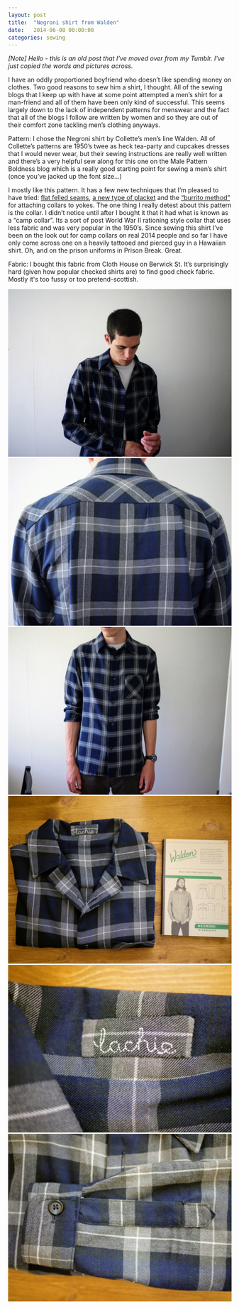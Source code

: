 ```yaml
---
layout: post
title:  "Negroni shirt from Walden"
date:   2014-06-08 00:00:00
categories: sewing
---
```

_[Note] Hello - this is an old post that I've moved over from my Tumblr. I've just copied the words and pictures across._

I have an oddly proportioned boyfriend who doesn’t like spending money on clothes. Two good reasons to sew him a shirt, I thought. All of the sewing blogs that I keep up with have at some point attempted a men’s shirt for a man-friend and all of them have been only kind of successful. This seems largely down to the lack of independent patterns for menswear and the fact that all of the blogs I follow are written by women and so they are out of their comfort zone tackling men’s clothing anyways.

Pattern: I chose the Negroni shirt by Collette’s men’s line Walden. All of Collette’s patterns are 1950’s twee as heck tea-party and cupcakes dresses that I would never wear, but their sewing instructions are really well written and there’s a very helpful sew along for this one on the Male Pattern Boldness blog which is a really good starting point for sewing a men’s shirt (once you’ve jacked up the font size…)

I mostly like this pattern. It has a few new techniques that I’m pleased to have tried: [flat felled seams](https://blog.colettehq.com/tutorials/standard-flat-felled-seam), [a new type of placket](http://malepatternboldness.blogspot.com/2011/02/mens-shirt-sew-along-4-placket-racket.html) and the [“burrito method”](http://malepatternboldness.blogspot.com/2011/02/mens-shirt-sew-along-7-lets-get-that.html) for attaching collars to yokes. The one thing I really detest about this pattern is the collar. I didn’t notice until after I bought it that it had what is known as a “camp collar”. Its a sort of post World War II rationing style collar that uses less fabric and was very popular in the 1950’s. Since sewing this shirt I’ve been on the look out for camp collars on real 2014 people and so far I have only come across one on a heavily tattooed and pierced guy in a Hawaiian shirt. Oh, and on the prison uniforms in Prison Break. Great.

Fabric: I bought this fabric from Cloth House on Berwick St. It’s surprisingly hard (given how popular checked shirts are) to find good check fabric. Mostly it's too fussy or too pretend-scottish.

![Walden](/assets/img/sewing/walden.1.jpg)
![Walden](/assets/img/sewing/walden.2.jpg)
![Walden](/assets/img/sewing/walden.3.jpg)
![Walden](/assets/img/sewing/walden.4.jpg)
![Walden](/assets/img/sewing/walden.5.jpg)
![Walden](/assets/img/sewing/walden.6.jpg)
